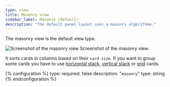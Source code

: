 ```yaml
---
type: view
title: Masonry view
sidebar_label: Masonry (default)
description: "The default panel layout uses a masonry algorithme."
---
```


The masonry view is the default view type.

<p class='img'>
<img src='/images/getting-started/lovelace.png' alt='Screenshot of the masonry view'>
Screenshot of the masonry view.
</p>

It sorts cards in columns based on their `card size`. If you want to group some cards you have to use [horizontal stack](/dashboards/horizontal-stack/), [vertical stack](/dashboards/vertical-stack/) or [grid](/dashboards/grid/) cards.

{% configuration %}
type:
  required: false
  description: "`masonry`"
  type: string
{% endconfiguration %}
